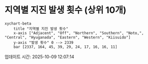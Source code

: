 # 지역별 지진 발생 횟수 (상위 10개)

```mermaid
xychart-beta
    title "지역별 지진 발생 횟수"
    x-axis ["Adjacent", "Off", "Northern", "Southern", "Noto,", "Central", "Hyuganada", "Eastern", "Western", "Kiisuido"]
    y-axis "발생 횟수" 0 --> 2339
    bar [2337, 164, 45, 39, 29, 24, 17, 16, 16, 11]
```

업데이트 시간: 2025-10-09 12:07:14
